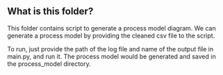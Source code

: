 ## What is this folder?

This folder contains script to generate a process model diagram. We can generate a process model by providing the cleaned csv file to the script.


To run, just provide the path of the log file and name of the output file in main.py, and run it. The process model would be generated and saved in the process_model directory.